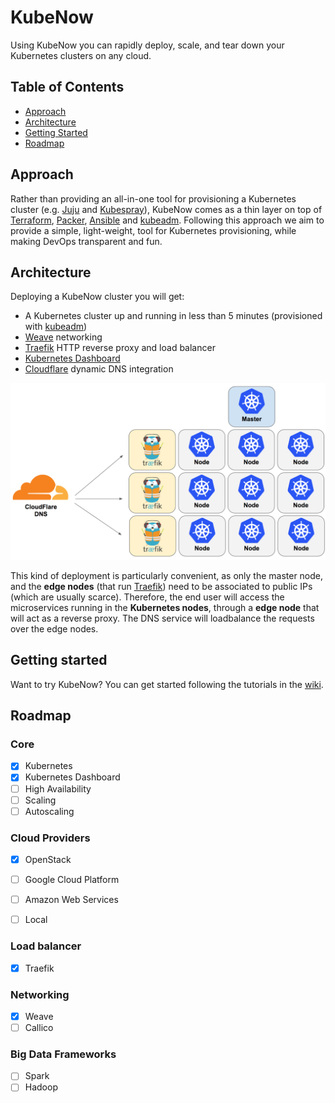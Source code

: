 # KubeNow

Using KubeNow you can rapidly deploy, scale, and tear down your Kubernetes clusters on any cloud. 

## Table of Contents

- [Approach](#Approach)
- [Architecture](#Architecture)
- [Getting Started](#Getting-Started)
- [Roadmap](#Roadmap)

## Approach
Rather than providing an all-in-one tool for provisioning a Kubernetes cluster (e.g. [Juju](https://jujucharms.com/) and [Kubespray](https://github.com/kubespray/kargo-cli)), KubeNow comes as a thin layer on top of [Terraform](https://www.terraform.io/), [Packer](https://www.packer.io/), [Ansible](https://www.ansible.com/) and [kubeadm](http://kubernetes.io/docs/getting-started-guides/kubeadm). Following this approach we aim to provide a simple, light-weight, tool for Kubernetes provisioning, while making DevOps transparent and fun. 

## Architecture
Deploying a KubeNow cluster you will get:

 - A Kubernetes cluster up and running in less than 5 minutes (provisioned with [kubeadm](http://kubernetes.io/docs/getting-started-guides/kubeadm/))
 - [Weave](https://www.weave.works/) networking
 - [Traefik](https://traefik.io/) HTTP reverse proxy and load balancer
 - [Kubernetes Dashboard](http://kubernetes.io/docs/user-guide/ui/)
 - [Cloudflare](https://www.cloudflare.com/) dynamic DNS integration

![GitHub Logo](/architecture.png)

This kind of deployment is particularly convenient, as only the master node, and the **edge nodes** (that run [Traefik](https://traefik.io/)) need to be associated to public IPs (which are usually scarce). Therefore, the end user will access the microservices running in the **Kubernetes nodes**, through a **edge node** that will act as a reverse proxy. The DNS service will loadbalance the requests over the edge nodes. 

## Getting started

Want to try KubeNow? You can get started following the tutorials in the [wiki](https://github.com/mcapuccini/KubeNow/wiki).

## Roadmap

### Core
- [x] Kubernetes 
- [x] Kubernetes Dashboard
- [ ] High Availability
- [ ] Scaling 
- [ ] Autoscaling

### Cloud Providers
- [x] OpenStack
- [ ] Google Cloud Platform
- [ ] Amazon Web Services
- [ ] Local 


### Load balancer
- [x] Traefik

### Networking
- [x] Weave
- [ ] Callico

### Big Data Frameworks
- [ ] Spark
- [ ] Hadoop
